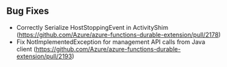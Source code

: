 ## Bug Fixes
- Correctly Serialize HostStoppingEvent in ActivityShim (https://github.com/Azure/azure-functions-durable-extension/pull/2178)
- Fix NotImplementedException for management API calls from Java client (https://github.com/Azure/azure-functions-durable-extension/pull/2193)